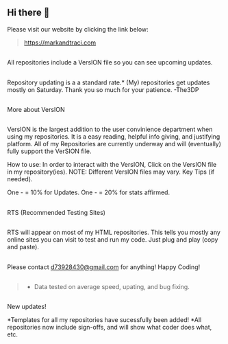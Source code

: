 ## Hi there 👋
 Please visit our website 
 by clicking the link below:  
>https://markandtraci.com
##
All repositories include a VersION file so you can see upcoming updates.
##
Repository updating is a a standard rate.*
(My) repositories get updates mostly 
on Saturday.
Thank you so much for your patience. -The3DP
##
More about VersION
##
VersION is the largest addition to the user convinience
department when using my repositories. 
It is a easy reading, helpful info giving, and
justifying platform. All of my Repositories are currently underway 
and will (eventually) fully support the VerSION file.
>
How to use: In order to interact with the VersION, Click on 
the VersION file in my repository(ies). 
NOTE: Different VersION files may vary.
Key Tips (if needed).

One - = 10% for Updates.
One - = 20% for stats affirmed.
##
RTS (Recommended Testing Sites)
##
RTS will appear on
most of my HTML repositories. This tells you mostly any 
online sites you can visit to test and run my code. Just plug and play (copy and paste).
##
Please contact d73928430@gmail.com for anything!
Happy Coding!
##
>* Data tested on average speed, upating, and bug fixing.
##
New updates!

*Templates for all my repositories have sucessfully been added!
*All repositories now include sign-offs, and will show what coder does what, etc.
